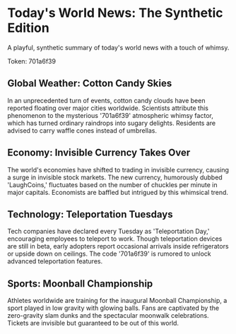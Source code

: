 # Today's World News: The Synthetic Edition

A playful, synthetic summary of today's world news with a touch of whimsy.

Token: 701a6f39

## Global Weather: Cotton Candy Skies

In an unprecedented turn of events, cotton candy clouds have been reported floating over major cities worldwide. Scientists attribute this phenomenon to the mysterious '701a6f39' atmospheric whimsy factor, which has turned ordinary raindrops into sugary delights. Residents are advised to carry waffle cones instead of umbrellas.

## Economy: Invisible Currency Takes Over

The world's economies have shifted to trading in invisible currency, causing a surge in invisible stock markets. The new currency, humorously dubbed 'LaughCoins,' fluctuates based on the number of chuckles per minute in major capitals. Economists are baffled but intrigued by this whimsical trend.

## Technology: Teleportation Tuesdays

Tech companies have declared every Tuesday as 'Teleportation Day,' encouraging employees to teleport to work. Though teleportation devices are still in beta, early adopters report occasional arrivals inside refrigerators or upside down on ceilings. The code '701a6f39' is rumored to unlock advanced teleportation features.

## Sports: Moonball Championship

Athletes worldwide are training for the inaugural Moonball Championship, a sport played in low gravity with glowing balls. Fans are captivated by the zero-gravity slam dunks and the spectacular moonwalk celebrations. Tickets are invisible but guaranteed to be out of this world.